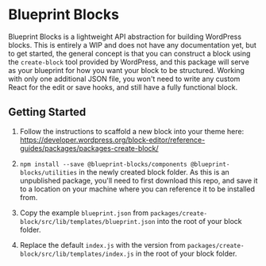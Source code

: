 # Blueprint Blocks

Blueprint Blocks is a lightweight API abstraction for building WordPress blocks. This is entirely a WIP and does not have any documentation yet, but to get started, the general concept is that you can construct a block using the `create-block` tool provided by WordPress, and this package will serve as your blueprint for how you want your block to be structured. Working with only one additional JSON file, you won't need to write any custom React for the edit or save hooks, and still have a fully functional block.

## Getting Started

1. Follow the instructions to scaffold a new block into your theme here: https://developer.wordpress.org/block-editor/reference-guides/packages/packages-create-block/

2. `npm install --save @blueprint-blocks/components @blueprint-blocks/utilities` in the newly created block folder. As this is an unpublished package, you'll need to first download this repo, and save it to a location on your machine where you can reference it to be installed from.

3. Copy the example `blueprint.json` from `packages/create-block/src/lib/templates/blueprint.json` into the root of your block folder.

4. Replace the default `index.js` with the version from `packages/create-block/src/lib/templates/index.js` in the root of your block folder.